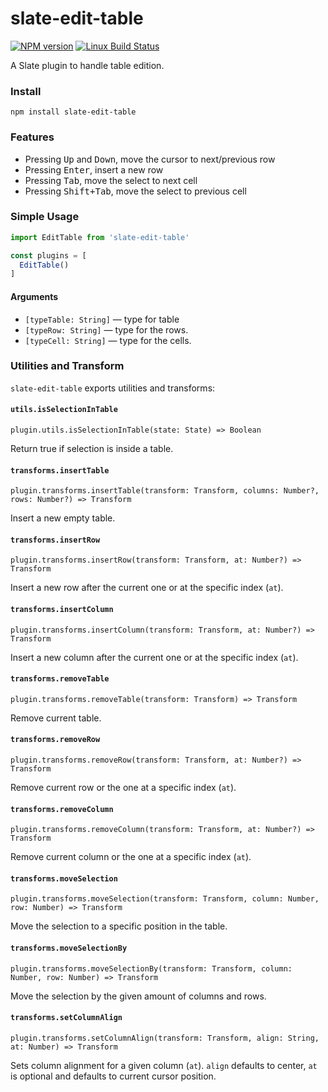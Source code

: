 # slate-edit-table

[![NPM version](https://badge.fury.io/js/slate-edit-table.svg)](http://badge.fury.io/js/slate-edit-table)
[![Linux Build Status](https://travis-ci.org/GitbookIO/slate-edit-table.png?branch=master)](https://travis-ci.org/GitbookIO/slate-edit-table)

A Slate plugin to handle table edition.

### Install

```
npm install slate-edit-table
```

### Features

- Pressing <kbd>Up</kbd> and <kbd>Down</kbd>, move the cursor to next/previous row
- Pressing <kbd>Enter</kbd>, insert a new row
- Pressing <kbd>Tab</kbd>, move the select to next cell
- Pressing <kbd>Shift+Tab</kbd>, move the select to previous cell

### Simple Usage

```js
import EditTable from 'slate-edit-table'

const plugins = [
  EditTable()
]
```

#### Arguments

- ``[typeTable: String]`` — type for table
- ``[typeRow: String]`` — type for the rows.
- ``[typeCell: String]`` — type for the cells.

### Utilities and Transform

`slate-edit-table` exports utilities and transforms:

#### `utils.isSelectionInTable`

`plugin.utils.isSelectionInTable(state: State) => Boolean`

Return true if selection is inside a table.

#### `transforms.insertTable`

`plugin.transforms.insertTable(transform: Transform, columns: Number?, rows: Number?) => Transform`

Insert a new empty table.

#### `transforms.insertRow`

`plugin.transforms.insertRow(transform: Transform, at: Number?) => Transform`

Insert a new row after the current one or at the specific index (`at`).

#### `transforms.insertColumn`

`plugin.transforms.insertColumn(transform: Transform, at: Number?) => Transform`

Insert a new column after the current one or at the specific index (`at`).

#### `transforms.removeTable`

`plugin.transforms.removeTable(transform: Transform) => Transform`

Remove current table.

#### `transforms.removeRow`

`plugin.transforms.removeRow(transform: Transform, at: Number?) => Transform`

Remove current row or the one at a specific index (`at`).

#### `transforms.removeColumn`

`plugin.transforms.removeColumn(transform: Transform, at: Number?) => Transform`

Remove current column or the one at a specific index (`at`).

#### `transforms.moveSelection`

`plugin.transforms.moveSelection(transform: Transform, column: Number, row: Number) => Transform`

Move the selection to a specific position in the table.

#### `transforms.moveSelectionBy`

`plugin.transforms.moveSelectionBy(transform: Transform, column: Number, row: Number) => Transform`

Move the selection by the given amount of columns and rows.

#### `transforms.setColumnAlign`

`plugin.transforms.setColumnAlign(transform: Transform, align: String, at: Number) => Transform`

Sets column alignment for a given column (`at`). `align` defaults to center,
`at` is optional and defaults to current cursor position.
